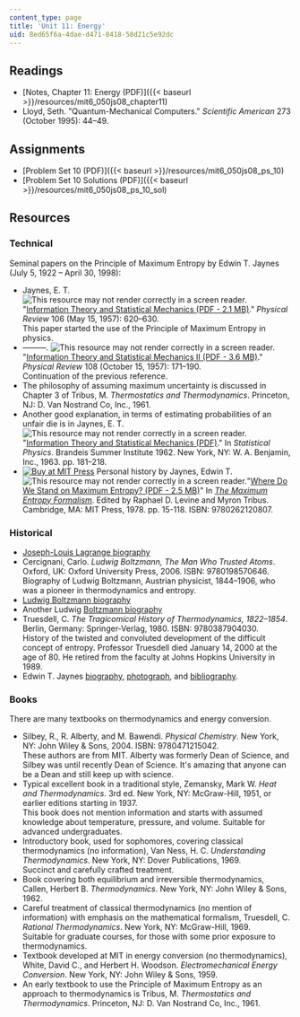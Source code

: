 ```yaml
---
content_type: page
title: 'Unit 11: Energy'
uid: 8ed65f6a-4dae-d471-8418-58d21c5e92dc
---
```


Readings
--------

*   [Notes, Chapter 11: Energy (PDF)]({{< baseurl >}}/resources/mit6_050js08_chapter11)
*   Lloyd, Seth. "Quantum-Mechanical Computers." _Scientific American_ 273 (October 1995): 44–49.

Assignments
-----------

*   [Problem Set 10 (PDF)]({{< baseurl >}}/resources/mit6_050js08_ps_10)
*   [Problem Set 10 Solutions (PDF)]({{< baseurl >}}/resources/mit6_050js08_ps_10_sol)

Resources
---------

### Technical

Seminal papers on the Principle of Maximum Entropy by Edwin T. Jaynes (July 5, 1922 – April 30, 1998):

*   Jaynes, E. T. ![This resource may not render correctly in a screen reader.](/images/inacessible.gif)"[Information Theory and Statistical Mechanics (PDF - 2.1 MB)](http://bayes.wustl.edu/etj/articles/theory.1.pdf)." _Physical Review_ 106 (May 15, 1957): 620–630.  
    This paper started the use of the Principle of Maximum Entropy in physics.
*   ———. ![This resource may not render correctly in a screen reader.](/images/inacessible.gif)"[Information Theory and Statistical Mechanics II (PDF - 3.6 MB)](http://bayes.wustl.edu/etj/articles/theory.2.pdf)." _Physical Review_ 108 (October 15, 1957): 171–190.  
    Continuation of the previous reference.
*   The philosophy of assuming maximum uncertainty is discussed in Chapter 3 of Tribus, M. _Thermostatics and Thermodynamics_. Princeton, NJ: D. Van Nostrand Co, Inc., 1961.
*   Another good explanation, in terms of estimating probabilities of an unfair die is in Jaynes, E. T. ![This resource may not render correctly in a screen reader.](/images/inacessible.gif)"[Information Theory and Statistical Mechanics (PDF)](http://bayes.wustl.edu/etj/articles/brandeis.pdf)." In _Statistical Physics_. Brandeis Summer Institute 1962. New York, NY: W. A. Benjamin, Inc., 1963. pp. 181–218.
*   [![Buy at MIT Press](/images/mp_logo.gif)](https://mitpress.mit.edu/9780262120807) Personal history by Jaynes, Edwin T. ![This resource may not render correctly in a screen reader.](/images/inacessible.gif)"[Where Do We Stand on Maximum Entropy? (PDF - 2.5 MB)](http://bayes.wustl.edu/etj/articles/stand.on.entropy.pdf)" In [_The Maximum Entropy Formalism_](https://mitpress.mit.edu/9780262120807). Edited by Raphael D. Levine and Myron Tribus. Cambridge, MA: MIT Press, 1978. pp. 15-118. ISBN: 9780262120807.

### Historical

*   [Joseph-Louis Lagrange biography](http://www-groups.dcs.st-andrews.ac.uk/%7Ehistory/Biographies/Lagrange.html)
*   Cercignani, Carlo. _Ludwig Boltzmann, The Man Who Trusted Atoms_. Oxford, UK: Oxford University Press, 2006. ISBN: 9780198570646.  
    Biography of Ludwig Boltzmann, Austrian physicist, 1844–1906, who was a pioneer in thermodynamics and entropy.
*   [Ludwig Boltzmann biography](https://www.boltzmann.com/ludwig-boltzmann/biography/)
*   Another Ludwig [Boltzmann biography](https://www.britannica.com/biography/Ludwig-Boltzmann)
*   Truesdell, C. _The Tragicomical History of Thermodynamics, 1822–1854_. Berlin, Germany: Springer-Verlag, 1980. ISBN: 9780387904030.  
    History of the twisted and convoluted development of the difficult concept of entropy. Professor Truesdell died January 14, 2000 at the age of 80. He retired from the faculty at Johns Hopkins University in 1989.
*   Edwin T. Jaynes [biography](http://bayes.wustl.edu/etj/etj.html), [photograph](http://bayes.wustl.edu/etj/phys.photo.html), and [bibliography](http://bayes.wustl.edu/etj/node1.html).

### Books

There are many textbooks on thermodynamics and energy conversion.

*   Silbey, R., R. Alberty, and M. Bawendi. _Physical Chemistry_. New York, NY: John Wiley & Sons, 2004. ISBN: 9780471215042.  
    These authors are from MIT. Alberty was formerly Dean of Science, and Silbey was until recently Dean of Science. It's amazing that anyone can be a Dean and still keep up with science.
*   Typical excellent book in a traditional style, Zemansky, Mark W. _Heat and Thermodynamics_. 3rd ed. New York, NY: McGraw-Hill, 1951, or earlier editions starting in 1937.  
    This book does not mention information and starts with assumed knowledge about temperature, pressure, and volume. Suitable for advanced undergraduates.
*   Introductory book, used for sophomores, covering classical thermodynamics (no information), Van Ness, H. C. _Understanding Thermodynamics_. New York, NY: Dover Publications, 1969.  
    Succinct and carefully crafted treatment.
*   Book covering both equilibrium and irreversible thermodynamics, Callen, Herbert B. _Thermodynamics_. New York, NY: John Wiley & Sons, 1962.
*   Careful treatment of classical thermodynamics (no mention of information) with emphasis on the mathematical formalism, Truesdell, C. _Rational Thermodynamics_. New York, NY: McGraw-Hill, 1969.  
    Suitable for graduate courses, for those with some prior exposure to thermodynamics.
*   Textbook developed at MIT in energy conversion (no thermodynamics), White, David C., and Herbert H. Woodson. _Electromechanical Energy Conversion_. New York, NY: John Wiley & Sons, 1959.
*   An early textbook to use the Principle of Maximum Entropy as an approach to thermodynamics is Tribus, M. _Thermostatics and Thermodynamics_. Princeton, NJ: D. Van Nostrand Co, Inc., 1961.